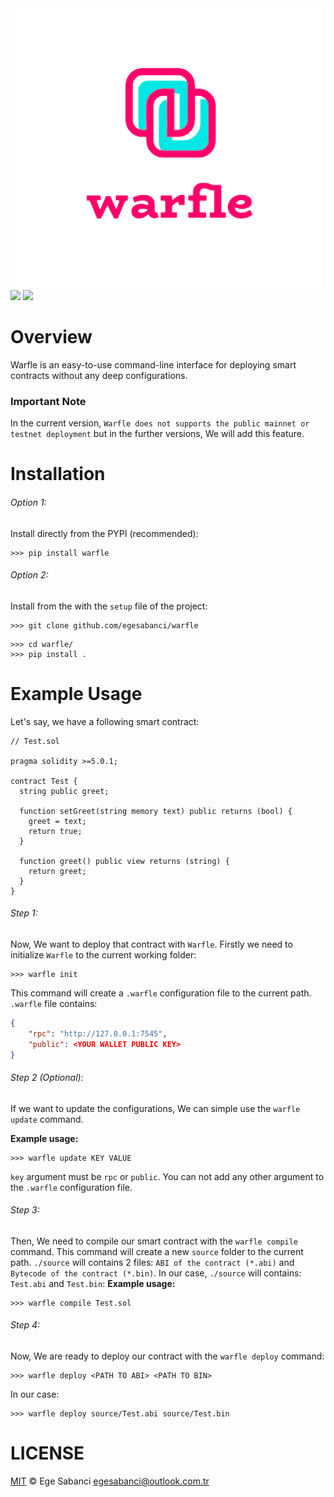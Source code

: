 <div align = "center" width = "100">
  <img src = "https://raw.githubusercontent.com/egesabanci/warfle/master/assets/warfle-logo.png?token=GHSAT0AAAAAABMKUTO3VF6MWN2URV45XEX2YSEBSDA">
</div>
<div>
  <img src = "https://img.shields.io/badge/Python-FFD43B?style=for-the-badge&logo=python&logoColor=blue">
  <img src = "https://img.shields.io/badge/Solidity-e6e6e6?style=for-the-badge&logo=solidity&logoColor=black">
</div>

# Overview
Warfle is an easy-to-use command-line interface for deploying smart contracts without any deep configurations.

### Important Note
In the current version, `Warfle does not supports the public mainnet or testnet deployment` but in the further versions, We will add this feature.

# Installation
###### Option 1:
Install directly from the PYPI (recommended):
```
>>> pip install warfle
```
###### Option 2:
Install from the with the `setup` file of the project:
```
>>> git clone github.com/egesabanci/warfle
```
```
>>> cd warfle/
>>> pip install .
```

# Example Usage
Let's say, we have a following smart contract:
```sol
// Test.sol

pragma solidity >=5.0.1;

contract Test {
  string public greet;

  function setGreet(string memory text) public returns (bool) {
    greet = text;
    return true;
  }

  function greet() public view returns (string) {
    return greet;
  } 
}
```

###### Step 1:
Now, We want to deploy that contract with `Warfle`. Firstly we need to initialize `Warfle` to the current working folder:
```
>>> warfle init
```
This command will create a `.warfle` configuration file to the current path. `.warfle` file contains:
```json
{
	"rpc": "http://127.0.0.1:7545",
	"public": <YOUR WALLET PUBLIC KEY>
}
```

###### Step 2 (Optional):
If we want to update the configurations, We can simple use the `warfle update` command.

**Example usage:**
```
>>> warfle update KEY VALUE
```
`key` argument must be `rpc` or `public`. You can not add any other argument to the `.warfle` configuration file.

###### Step 3:
Then, We need to compile our smart contract with the `warfle compile` command. This command will create a new `source` folder to the current path. `./source` will contains 2 files: `ABI of the contract (*.abi)` and `Bytecode of the contract (*.bin)`. In our case, `./source` will contains: `Test.abi` and `Test.bin`:
**Example usage:**
```
>>> warfle compile Test.sol
```

###### Step 4:
Now, We are ready to deploy our contract with the `warfle deploy` command:
```
>>> warfle deploy <PATH TO ABI> <PATH TO BIN>
```
In our case:
```
>>> warfle deploy source/Test.abi source/Test.bin
```

# LICENSE
[MIT](https://github.com/egesabanci/warfle/blob/master/LICENSE.md) © Ege Sabanci egesabanci@outlook.com.tr